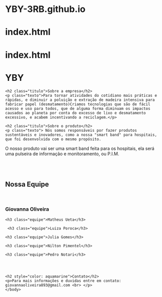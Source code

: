 # YBY-3RB.github.io
# index.html
# index.html
<!DOCTYPE html>
<html lang="en">
<head>
  <title>YBY</title>
  <meta name="viewport" content="width=device-width, initial-scale=1.0">
  <link href="index.css" rel="stylesheet">
  <meta charset="UTF-8">
</head>
<body>
        <h1 id="eco">YBY</h1>

    <h2 class="titulo">Sobre a empresa</h2>
    <p class="texto">Para tornar atividades do cotidiano mais práticas e rápidas, e diminuir a poluição e extração de madeira intensiva para fabricar papel (desmatamento)Criamos tecnologias que são de fácil acesso e uso para todos, que de alguma forma diminuam os impactos causados ao planeta por conta do excesso de lixo e desmatamento excessivo, e acabem incentivando a reciclagem.</p>

    <h2 class="titulo">Sobre o produto</h2>
    <p class="texto"> Nós somos responsáveis por fazer produtos sustentáveis e inovadores, como a nossa "smart band" para hospitais, que foi desenvolvida com o mesmo propósito.
O nosso produto vai ser uma smart band feita para os hospitais, ela será uma pulseira de informação e monitoramento, ou P.I.M. </p>
    <br><br>

  <h2 class="titulo">Nossa Equipe</h2>
    <br>
    <h3 class="equipe">Giovanna Oliveira</h3>

    <h3 class="equipe">Matheus Ueta</h3>

     <h3 class="equipe">Luiza Poroca</h3>

    <h3 class="equipe">Julia Gomes</h3>

    <h3 class="equipe">Nilton Pimentel</h3>

    <h3 class="equipe">Pedro Notari</h3>




    <h2 style="color: aquamarine">Contato</h2>
    <p>Para mais informações e duvidas entre em contato: giovannaoliveira893@gmail.com <br> </p>
    </body>

</html>
